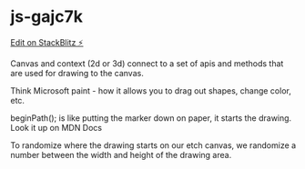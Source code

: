 # js-gajc7k

[Edit on StackBlitz ⚡️](https://stackblitz.com/edit/js-gajc7k)

Canvas and context (2d or 3d) connect to a set of apis and methods that are used for drawing to the canvas.

Think Microsoft paint - how it allows you to drag out shapes, change color, etc.

beginPath(); is like putting the marker down on paper, it starts the drawing. Look it up on MDN Docs

To randomize where the drawing starts on our etch canvas, we randomize a number between the width and height of the drawing area.